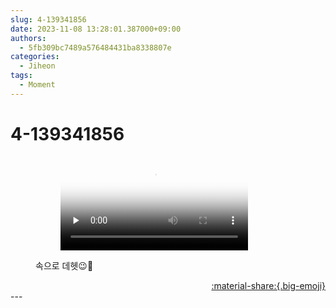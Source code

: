 ```yaml
---
slug: 4-139341856
date: 2023-11-08 13:28:01.387000+09:00
authors:
  - 5fb309bc7489a576484431ba8338807e
categories:
  - Jiheon
tags:
  - Moment
---
```


# 4-139341856

<div class="post-container" markdown="1">
<div class="content-container md-sidebar__scrollwrap" markdown="1">


<figure markdown="1">

<figure markdown="1">
<video controls="controls" preload="none" poster="/assets/videos/weverse_4-957557-thumb.jpg">
<source src="/assets/videos/weverse_4-957557.mp4#t=1" type="video/mp4">
Your browser does not support the video tag.
</video>
</figure>
<figcaption>속으로 데헷😉🤍</figcaption>
</figure>


</div>
</div>

<div style="text-align: right;" markdown="1">
<a href="https://weverse.io/fromis9/moment/5fb309bc7489a576484431ba8338807e/post/4-139341856" style="text-align: right;">:material-share:{.big-emoji}</a>
</div>
---
